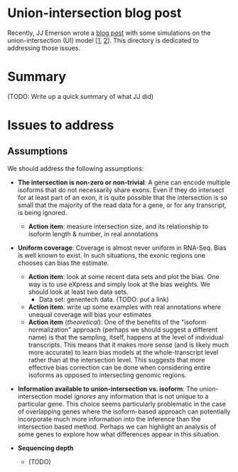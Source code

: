 # Union-intersection blog post

Recently, JJ Emerson wrote a [blog
post](http://samplingprocess.org/2015/01/19/measuring-differential-expression-in-the-context-of-isoforms/)
with some simulations on the union-intersection (UI) model
[[1](http://www.biomedcentral.com/1471-2105/11/94),
[2](http://master.bioconductor.org/help/course-materials/2009/SeattleNov09/RNASeq/RNASeqTools.pdf)].
This directory is dedicated to addressing those issues.

# Summary

(TODO: Write up a quick summary of what JJ did)

# Issues to address

## Assumptions

We should address the following assumptions:

- **The intersection is non-zero or non-trivial**: A gene can encode multiple isoforms that do not necessarily share exons. Even if they do intersect for at least part of an exon, it is quite possible that the intersection is so small that the majority of the read data for a gene, or for any transcript, is being ignored.
  - **Action item**: measure intersection size, and its relationship to isoform length & number, in real annotations 

- **Uniform coverage**: Coverage is almost never uniform in RNA-Seq. Bias is
  well known to exist. In such situations, the exonic regions one chooses can
  bias the estimate.

    - **Action item**: look at some recent data sets and plot the bias. One way
      is to use eXpress and simply look at the bias weights. We should look at
      least two data sets.
        - Data set: genentech data. (TODO: put a link)
    - **Action item**: write up some examples with real annotations where
      unequal coverage will bias your estimates
    - **Action item** (*theoretical*): One of the benefits of the "isoform normalization"
    approach (perhaps we should suggest a different name) is that the sampling, itself,
    happens at the level of individual transcripts.  This means that it makes more sense 
    (and is likely much more accurate) to learn bias models at the whole-transcript level
    rather than at the intersection level.  This suggests that more effective bias 
    correction can be done when considering entire isoforms as opposed to intersecting
    genomic regions.
    
- **Information available to union-intersection vs. isoform**: The union-intersection
  model *ignores* any information that is not unique to a particular gene.  This choice seems
  particularly problematic in the case of overlapping genes where the isoform-based approach
  can potentially incorporate much more information into the inference than the intersection
  based method.  Perhaps we can highlight an analysis of some genes to explore how what
  differences appear in this situation.

- **Sequencing depth**
    - (TODO)
